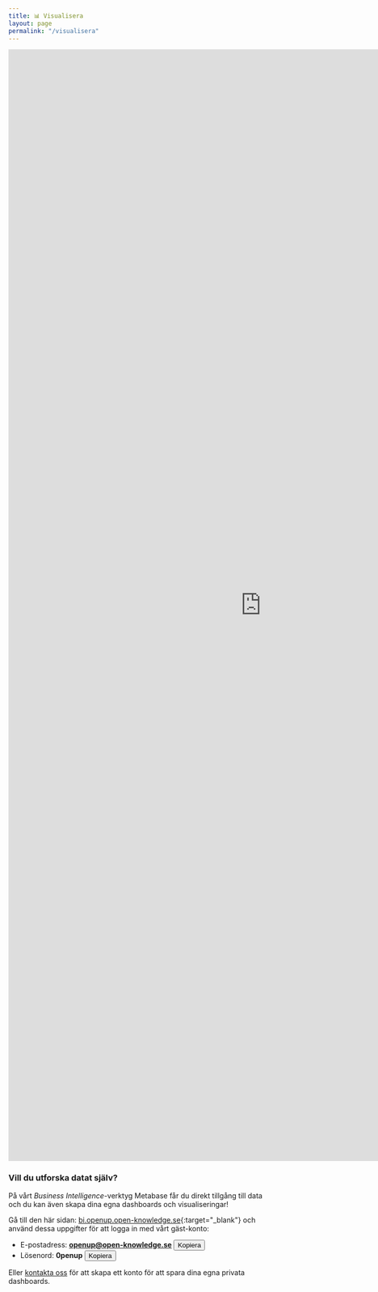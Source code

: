 ```yaml
---
title: 📊 Visualisera
layout: page
permalink: "/visualisera"
---
```


<iframe
    src="https://bi.openup.okfn.se/public/dashboard/b7e54e91-27e0-49fb-8c38-0995763b8abf"
    frameborder="0"
    width="1000"
    height="2200"
    allowtransparency>
</iframe>

### Vill du utforska datat själv?

På vårt *Business Intelligence*-verktyg Metabase får du direkt tillgång till data och du kan även skapa dina egna dashboards och visualiseringar!

Gå till den här sidan: [bi.openup.open-knowledge.se](https://bi.openup.open-knowledge.se){:target="_blank"} och använd dessa uppgifter för att logga in med vårt gäst-konto:

- E-postadress: **openup@open-knowledge.se** <button class="button button--primary button--rounded button--xs" style="display: inline-block;" onclick="copyToClipboard('openup@open-knowledge.se')">Kopiera  <i class="fas fa-copy"></i></button>
- Lösenord: **0penup** <button class="button button--primary button--rounded button--xs" style="display: inline-block;" onclick="copyToClipboard('0penup')">Kopiera  <i class="fas fa-copy"></i></button>

<script>
function copyToClipboard(text) {
  var $temp = $("<input>");
  $("body").append($temp);
  $temp.val(text).select();
  document.execCommand("copy");
  $temp.remove();
}
</script>

Eller [kontakta oss](/om-oss/#kontakta-oss) för att skapa ett konto för att spara dina egna privata dashboards.
